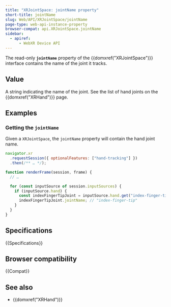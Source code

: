 ```yaml
---
title: "XRJointSpace: jointName property"
short-title: jointName
slug: Web/API/XRJointSpace/jointName
page-type: web-api-instance-property
browser-compat: api.XRJointSpace.jointName
sidebar:
  - apiref:
      - WebXR Device API
---
```


The read-only **`jointName`** property of the {{domxref("XRJointSpace")}} interface contains the name of the joint it tracks.

## Value

A string indicating the name of the joint. See the list of hand joints on the {{domxref("XRHand")}} page.

## Examples

### Getting the `jointName`

Given a `XRJointSpace`, the `jointName` property will contain the hand joint name.

```js
navigator.xr
  .requestSession({ optionalFeatures: ["hand-tracking"] })
  .then(/** … */);

function renderFrame(session, frame) {
  // …

  for (const inputSource of session.inputSources) {
    if (inputSource.hand) {
      const indexFingerTipJoint = inputSource.hand.get("index-finger-tip"); // XRJointSpace
      indexFingerTipJoint.jointName; // "index-finger-tip"
    }
  }
}
```

## Specifications

{{Specifications}}

## Browser compatibility

{{Compat}}

## See also

- {{domxref("XRHand")}}
